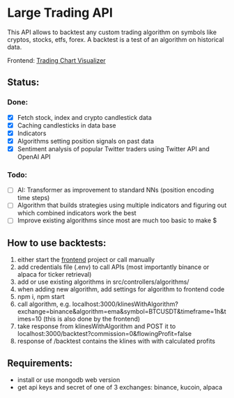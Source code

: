 # Large Trading API
This API allows to backtest any custom trading algorithm on symbols like cryptos, stocks, etfs, forex.
A backtest is a test of an algorithm on historical data.

Frontend: [Trading Chart Visualizer](https://github.com/janv93/trading-chart-visualizer)

## Status:

### Done:

- [x] Fetch stock, index and crypto candlestick data
- [x] Caching candlesticks in data base
- [x] Indicators
- [x] Algorithms setting position signals on past data
- [x] Sentiment analysis of popular Twitter traders using Twitter API and OpenAI API

### Todo:

- [ ] AI: Transformer as improvement to standard NNs (position encoding time steps)
- [ ] Algorithm that builds strategies using multiple indicators and figuring out which combined indicators work the best
- [ ] Improve existing algorithms since most are much too basic to make $

## How to use backtests:

1. either start the [frontend](https://github.com/janv93/trading-chart-visualizer) project or call manually
2. add credentials file (.env) to call APIs (most importantly binance or alpaca for ticker retrieval)
3. add or use existing algorithms in src/controllers/algorithms/
4. when adding new algorithm, add settings for algorithm to frontend code
5. npm i, npm start
6. call algorithm, e.g. localhost:3000/klinesWithAlgorithm?exchange=binance&algorithm=ema&symbol=BTCUSDT&timeframe=1h&times=10 (this is also done by the frontend)
7. take response from klinesWithAlgorithm and POST it to localhost:3000/backtest?commission=0&flowingProfit=false
8. response of /backtest contains the klines with with calculated profits

## Requirements:

- install or use mongodb web version
- get api keys and secret of one of 3 exchanges: binance, kucoin, alpaca
